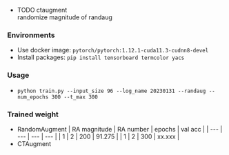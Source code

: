 - TODO
ctaugment  
randomize magnitude of randaug

### Environments
- Use docker image: `pytorch/pytorch:1.12.1-cuda11.3-cudnn8-devel`
- Install packages: `pip install tensorboard termcolor yacs`

### Usage
- `python train.py --input_size 96 --log_name 20230131 --randaug --num_epochs 300 --t_max 300`

### Trained weight
- RandomAugment
| RA magnitude | RA number | epochs | val acc |
| --- | --- | --- | --- |
| 1 | 2 | 200 | 91.275 |
| 1 | 2 | 300 | xx.xxx |
- CTAugment
